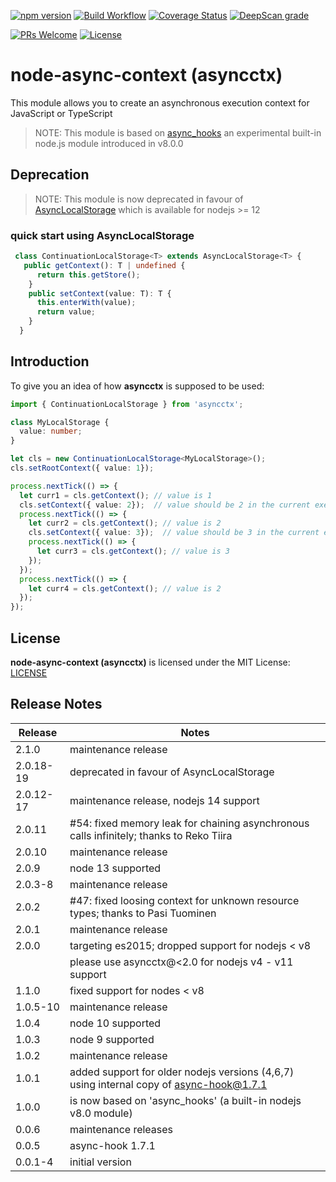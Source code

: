 [![npm version](https://badge.fury.io/js/asyncctx.svg)](https://badge.fury.io/js/asyncctx)
[![Build Workflow](https://github.com/gms1/HomeOfThings/actions/workflows/build.yml/badge.svg?branch=master)](https://github.com/gms1/HomeOfThings/actions/workflows/build.yml)
[![Coverage Status](https://codecov.io/gh/gms1/HomeOfThings/branch/master/graph/badge.svg?flag=asyncctx)](https://app.codecov.io/gh/gms1/HomeOfThings/tree/master/packages%2Fnode%2Fasyncctx)
[![DeepScan grade](https://deepscan.io/api/teams/439/projects/987/branches/1954/badge/grade.svg)](https://deepscan.io/dashboard#view=project&tid=439&pid=987&bid=1954)

[![PRs Welcome](https://img.shields.io/badge/PRs-welcome-brightgreen.svg?style=flat-square)](http://makeapullrequest.com)
[![License](https://img.shields.io/npm/l/asyncctx.svg?style=flat-square)](https://github.com/gms1/HomeOfThings/blob/master/packages/node/asyncctx/LICENSE)

# node-async-context (asyncctx)

This module allows you to create an asynchronous execution context for JavaScript or TypeScript

> NOTE: This module is based on [async_hooks](https://github.com/nodejs/node/blob/master/doc/api/async_hooks.md) an experimental built-in node.js module introduced in v8.0.0

## Deprecation

<!-- -->

> NOTE: This module is now deprecated in favour of [AsyncLocalStorage](https://nodejs.org/api/async_context.html#async_context_new_asynclocalstorage)
> which is available for nodejs >= 12

### quick start using AsyncLocalStorage

```Typescript
 class ContinuationLocalStorage<T> extends AsyncLocalStorage<T> {
   public getContext(): T | undefined {
      return this.getStore();
    }
    public setContext(value: T): T {
      this.enterWith(value);
      return value;
    }
  }
```

## Introduction

To give you an idea of how **asyncctx** is supposed to be used:

```TypeScript
import { ContinuationLocalStorage } from 'asyncctx';

class MyLocalStorage {
  value: number;
}

let cls = new ContinuationLocalStorage<MyLocalStorage>();
cls.setRootContext({ value: 1});

process.nextTick(() => {
  let curr1 = cls.getContext(); // value is 1
  cls.setContext({ value: 2});  // value should be 2 in the current execution context and below
  process.nextTick(() => {
    let curr2 = cls.getContext(); // value is 2
    cls.setContext({ value: 3});  // value should be 3 in the current execution context and below
    process.nextTick(() => {
      let curr3 = cls.getContext(); // value is 3
    });
  });
  process.nextTick(() => {
    let curr4 = cls.getContext(); // value is 2
  });
});
```

## License

**node-async-context (asyncctx)** is licensed under the MIT License:
[LICENSE](./LICENSE)

## Release Notes

| Release   | Notes                                                                                   |
|-----------|-----------------------------------------------------------------------------------------|
| 2.1.0     | maintenance release                                                                     |
| 2.0.18-19 | deprecated in favour of AsyncLocalStorage                                               |
| 2.0.12-17 | maintenance release, nodejs 14 support                                                  |
| 2.0.11    | #54: fixed memory leak for chaining asynchronous calls infinitely; thanks to Reko Tiira |
| 2.0.10    | maintenance release                                                                     |
| 2.0.9     | node 13 supported                                                                       |
| 2.0.3-8   | maintenance release                                                                     |
| 2.0.2     | #47: fixed loosing context for unknown resource types; thanks to Pasi Tuominen          |
| 2.0.1     | maintenance release                                                                     |
| 2.0.0     | targeting es2015; dropped support for nodejs < v8                                       |
|           | please use asyncctx@<2.0 for nodejs v4 - v11 support                                    |
| 1.1.0     | fixed support for nodes < v8                                                            |
| 1.0.5-10  | maintenance release                                                                     |
| 1.0.4     | node 10 supported                                                                       |
| 1.0.3     | node 9 supported                                                                        |
| 1.0.2     | maintenance release                                                                     |
| 1.0.1     | added support for older nodejs versions (4,6,7) using internal copy of async-hook@1.7.1 |
| 1.0.0     | is now based on 'async_hooks' (a built-in nodejs v8.0 module)                           |
| 0.0.6     | maintenance releases                                                                    |
| 0.0.5     | async-hook 1.7.1                                                                        |
| 0.0.1-4   | initial version                                                                         |

